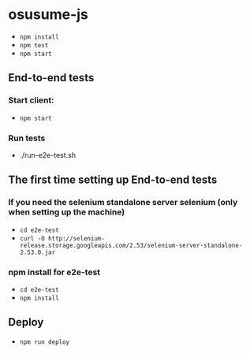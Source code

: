 # osusume-js

- `npm install`
- `npm test`
- `npm start`

## End-to-end tests

### Start client:
- `npm start`

### Run tests
- ./run-e2e-test.sh

## The first time setting up End-to-end tests
### If you need the selenium standalone server selenium (only when setting up the machine)
- `cd e2e-test`
- `curl -O http://selenium-release.storage.googleapis.com/2.53/selenium-server-standalone-2.53.0.jar`

### npm install for e2e-test
- `cd e2e-test`
- `npm install`

## Deploy
- `npm run deploy`
